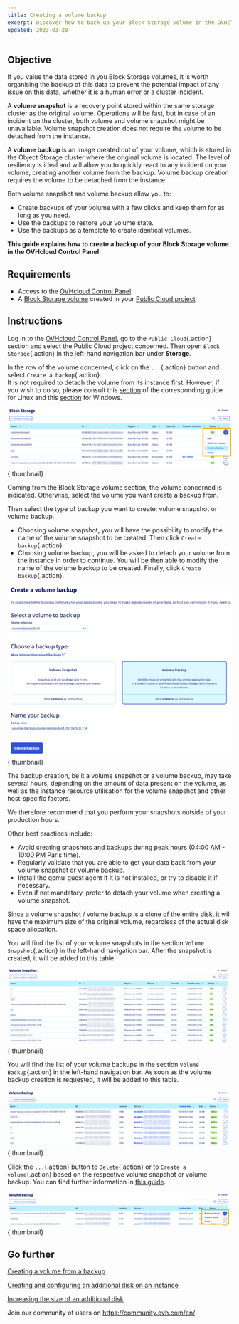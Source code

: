 ```yaml
---
title: Creating a volume backup
excerpt: Discover how to back up your Block Storage volume in the OVHcloud Control Panel
updated: 2023-03-29
---
```


## Objective

If you value the data stored in you Block Storage volumes, it is worth organising the backup of this data to prevent the potential impact of any issue on this data, whether it is a human error or a cluster incident.

A **volume snapshot** is a recovery point stored within the same storage cluster as the original volume. Operations will be fast, but in case of an incident on the cluster, both volume and volume snapshot might be unavailable. Volume snapshot creation does not require the volume to be detached from the instance.

A **volume backup** is an image created out of your volume, which is stored in the Object Storage cluster where the original volume is located.
The level of resiliency is ideal and will allow you to quickly react to any incident on your volume, creating another volume from the backup. Volume backup creation requires the volume to be detached from the instance.

Both volume snapshot and volume backup allow you to:

- Create backups of your volume with a few clicks and keep them for as long as you need.
- Use the backups to restore your volume state.
- Use the backups as a template to create identical volumes.

**This guide explains how to create a backup of your Block Storage volume in the OVHcloud Control Panel.**

## Requirements

- Access to the [OVHcloud Control Panel](https://ca.ovh.com/auth/?action=gotomanager&from=https://www.ovh.com/asia/&ovhSubsidiary=asia)
- A [Block Storage volume](/pages/public_cloud/compute/create_and_configure_an_additional_disk_on_an_instance) created in your [Public Cloud project](https://www.ovhcloud.com/asia/public-cloud/)

## Instructions

Log in to the [OVHcloud Control Panel](https://ca.ovh.com/auth/?action=gotomanager&from=https://www.ovh.com/asia/&ovhSubsidiary=asia), go to the `Public Cloud`{.action} section and select the Public Cloud project concerned. Then open `Block Storage`{.action} in the left-hand navigation bar under **Storage**.

In the row of the volume concerned, click on the `...`{.action} button and select `Create a backup`{.action}.<br>
It is not required to detach the volume from its instance first. However, if you wish to do so, please consult this [section](/pages/platform/public-cloud/create_and_configure_an_additional_disk_on_an_instance#on-linux) of the corresponding guide for Linux and this [section](/pages/platform/public-cloud/create_and_configure_an_additional_disk_on_an_instance#on-windows) for Windows.

![Volume Backup creation](images/volumebackup01.png){.thumbnail}

Coming from the Block Storage volume section, the volume concerned is indicated. Otherwise, select the volume you want create a backup from.

Then select the type of backup you want to create: volume snapshot or volume backup.

- Choosing volume snapshot, you will have the possibility to modify the name of the volume snapshot to be created. Then click `Create backup`{.action}.
- Choosing volume backup, you will be asked to detach your volume from the instance in order to continue. You will be then able to modify the name of the volume backup to be created. Finally, click `Create backup`{.action}.

![Volume Backup or Snapshot creation](images/volumebackup02.png){.thumbnail}

The backup creation, be it a volume snapshot or a volume backup, may take several hours, depending on the amount of data present on the volume, as well as the instance resource utilisation for the volume snapshot and other host-specific factors.

We therefore recommend that you perform your snapshots outside of your production hours. 

Other best practices include:

- Avoid creating snapshots and backups during peak hours (04:00 AM - 10:00 PM Paris time).
- Regularly validate that you are able to get your data back from your volume snapshot or volume backup.
- Install the qemu-guest agent if it is not installed, or try to disable it if necessary.
- Even if not mandatory, prefer to detach your volume when creating a volume snapshot.

Since a volume snapshot / volume backup is a clone of the entire disk, it will have the maximum size of the original volume, regardless of the actual disk space allocation.

You will find the list of your volume snapshots in the section `Volume Snapshot`{.action} in the left-hand navigation bar. After the snapshot is created, it will be added to this table.

![Volume Snapshot list](images/volumebackup03.png){.thumbnail}

You will find the list of your volume backups in the section `Volume Backup`{.action} in the left-hand navigation bar. As soon as the volume backup creation is requested, it will be added to this table.

![Volume Backup list](images/volumebackup04.png){.thumbnail}

Click the `...`{.action} button to `Delete`{.action} or to `Create a volume`{.action} based on the respective volume snapshot or volume backup.
You can find further information in [this guide](/pages/public_cloud/compute/create-volume-from-snapshot).

![Create volume from backup](images/volumebackup05.png){.thumbnail}

## Go further

[Creating a volume from a backup](/pages/public_cloud/compute/create-volume-from-snapshot)

[Creating and configuring an additional disk on an instance](/pages/public_cloud/compute/create_and_configure_an_additional_disk_on_an_instance)

[Increasing the size of an additional disk](/pages/public_cloud/compute/increase_the_size_of_an_additional_disk)

Join our community of users on <https://community.ovh.com/en/>.

